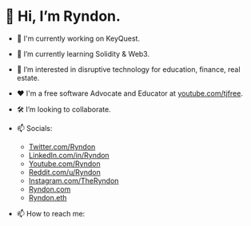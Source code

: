 # 👋 Hi, I’m Ryndon.

- :rocket: I'm currently working on KeyQuest.
- 🌱 I’m currently learning Solidity & Web3. 
- 👀 I’m interested in disruptive technology for education, finance, real estate.
- :heart: I'm a free software Advocate and Educator at [youtube.com/tjfree](TJFREE).
- :hammer_and_wrench: I’m looking to collaborate.

- 📫 Socials:
  * [Twitter.com/Ryndon](https://twitter.com/ryndon)
  * [LinkedIn.com/in/Ryndon](https://linkedin.com/in/ryndon/)
  * [Youtube.com/Ryndon](https://youtube.com/ryndon)
  * [Reddit.com/u/Ryndon](https://reddit.com/u/ryndon)
  * [Instagram.com/TheRyndon](https://instagram.com/theryndon/)
  * [Ryndon.com](https://ryndon.com)
  * [Ryndon.eth](ryndon.eth)

- 📫 How to reach me:
